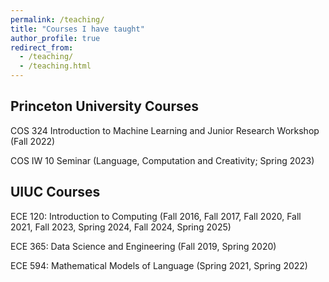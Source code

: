 ```yaml
---
permalink: /teaching/
title: "Courses I have taught"
author_profile: true
redirect_from: 
  - /teaching/
  - /teaching.html
---
```


## Princeton University Courses
COS 324 Introduction to Machine Learning and Junior Research Workshop (Fall 2022)

COS IW 10 Seminar (Language, Computation and Creativity; Spring 2023)

## UIUC Courses
ECE 120: Introduction to Computing (Fall 2016, Fall 2017, Fall 2020, Fall 2021, Fall 2023, Spring 2024, Fall 2024,  Spring  2025)

ECE 365: Data Science and Engineering (Fall 2019, Spring 2020)

ECE 594: Mathematical Models of Language (Spring 2021, Spring 2022)
